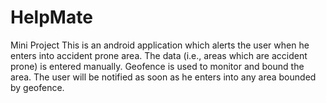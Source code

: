 # HelpMate
Mini Project
This is an android application which alerts the user when he enters into accident prone area.
The data (i.e., areas which are accident prone) is entered manually.
Geofence is used to monitor and bound the area.
The user will be notified as soon as he enters into any area bounded by geofence.
